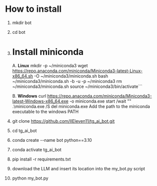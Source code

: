 # How to install #

1. mkdir bot
2. cd bot
3. # Install miniconda ##
   A. __Linux__
      mkdir -p ~/miniconda3
      wget https://repo.anaconda.com/miniconda/Miniconda3-latest-Linux-x86_64.sh -O ~/miniconda3/miniconda.sh
      bash ~/miniconda3/miniconda.sh -b -u -p ~/miniconda3
      rm ~/miniconda3/miniconda.sh
      source ~/miniconda3/bin/activate```
   
   B. __Windows__
      curl https://repo.anaconda.com/miniconda/Miniconda3-latest-Windows-x86_64.exe -o miniconda.exe
      start /wait "" .\miniconda.exe /S
      del miniconda.exe
   Add the path to the miniconda executable to the windows PATH 

   
4. git clone https://github.com/IIEleven11/tg_ai_bot.git
5. cd tg_ai_bot
6. conda create --name bot python==3.10
7. conda activate tg_ai_bot
8. pip install -r requirements.txt
9. download the LLM and insert its location into the my_bot.py script
10. python my_bot.py
